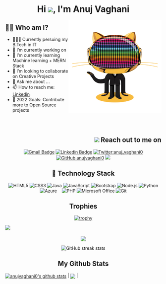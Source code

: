 <h1 align="center"> Hi <img src="https://github.com/TheDudeThatCode/TheDudeThatCode/blob/master/Assets/Hi.gif" width="29px">, I'm Anuj Vaghani</h1>

  
 <a href="https://github.com/anujvaghani0"><img align="right" src="hello2.gif" style="width: 300px; height: 300px;"/></a> 
<!-- <img align='right' src='https://octodex.github.com/images/daftpunktocat-guy.gif'tyle="width: 200; height: 200;">   -->
<h2> 👨‍💻 Who am I?</h2>

<!--  <samp><b>I am in IT Engineering. In which I am a good MERN Full Stack Developer, Programming(C, Java, Python), machine learning, and data analytics, in which i am learning more.I’ve Always Sought Out Opportunities And Challenges That Are Meaningful To Me. Although My Professional Path Has Taken Many Twists And Turns I've Never Stopped Engaging My Passion To Help Others And Solve Problems.As Data Analytics, I Enjoy Using My Obsessive Attention To Detail, My Unequivocal Love For Making Things, And My Mission-Driven Work Ethic To Literally Change The World.</samp></b> -->

<!--    <a href="https://github.com/anujvaghani0"><img src="hello2.gif"style="width: 200px; height: 200px;"/></a>  -->

- 👨🏻‍🎓 Currently persuing my B.Tech in IT
- 🔭 I’m currently working on 
- 🌱 I’m currently learning Machine learning + MERN Stack
- 👯 I’m looking to collaborate on Creative Projects
- 💬 Ask me about ...
- 📫 How to reach me: [Linkedin](https://www.linkedin.com/in/anuj-vaghani-3495b51b7)
- 🥅 2022 Goals: Contribute more to Open Source projects




<h2 align="right"> <img src="https://user-images.githubusercontent.com/53649201/99296951-8ef68900-286d-11eb-9bf3-fdb6cf13b585.gif" height="32px" style="padding-top: 50px;"> Reach out to me on </h2>
<!-- **anujvaghani0/anujvaghani0** is a ✨ _special_ ✨ repository because its `README.md` (this file) appears on your GitHub profile. -->
<div align="center">
<!--   <a href="https://twitter.com/anuj_vaghani0">
    <img src="https://img.shields.io/badge/Twitter-1DA1F2?style=for-the-badge&logo=twitter&logoColor=white" alt="Twitter">
  </a> -->
<!--   <a href="https://www.facebook.com/anujvaghani0">
    <img src="https://img.shields.io/badge/Facebook-1877F2?style=for-the-badge&logo=facebook&logoColor=white" alt="Facebook">
  </a>
  <a href="https://dev.to/anujvaghani0">
    <img src="https://img.shields.io/badge/dev.to-0A0A0A?style=for-the-badge&logo=dev.to&logoColor=white" alt="Dev.to">
  </a> -->
 
 [![Gmail Badge](https://img.shields.io/badge/-anujvaghani0@gmail.com-c14438?style=flat-square&logo=Gmail&logoColor=white&link=mailto:anujvaghani0@gmail.com)](mailto:anujvaghani0@gmail.com)
 [![Linkedin Badge](https://img.shields.io/badge/anuj-vaghani-blue?style=flat-square&logo=Linkedin&logoColor=white&link=https://www.linkedin.com/in/anuj-vaghani-3495b51b7)](https://www.linkedin.com/in/anuj-vaghani-3495b51b7)
 [![Twitter:anuj_vaghani0](https://img.shields.io/twitter/follow/anuj_vaghani0?style=flat-square)](https://twitter.com/anuj_vaghani0)
[![GitHub anujvaghani0](https://img.shields.io/github/followers/anujvaghani0?label=follow%20github&style=flat-square)](https://github.com/anujvaghani0)
![](https://komarev.com/ghpvc/?username=anujvaghani0&color=green)
</div>



<!-- ## My Skills 🎓 -->
<h2 align="center"> 🔭 Technology Stack</h2>
<!-- <a href="https://github.com/404"><img src="https://user-images.githubusercontent.com/73097560/115834477-dbab4500-a447-11eb-908a-139a6edaec5c.gif"></a> -->
<div align="center">
  <img src="https://img.shields.io/badge/HTML5-E34F26?style=for-the-badge&logo=html5&logoColor=white" alt="HTML5">
  <img src="https://img.shields.io/badge/CSS3-1572B6?style=for-the-badge&logo=css3&logoColor=white" alt="CSS3">
    <img src="https://img.shields.io/badge/Java-ED8B00?style=for-the-badge&logo=java&logoColor=white" alt="Java">
  <img src="https://img.shields.io/badge/JavaScript-323330?style=for-the-badge&logo=javascript&logoColor=F7DF1E" alt="JavaScript">
  <img src="https://img.shields.io/badge/Bootstrap-563D7C?style=for-the-badge&logo=bootstrap&logoColor=white" alt="Bootstrap">
  <img src="https://img.shields.io/badge/Node.js-43853D?style=for-the-badge&logo=node.js&logoColor=white" alt="Node.js">
  <img src="https://img.shields.io/badge/Python-3776AB?style=for-the-badge&logo=python&logoColor=white" alt="Python">
  <img src="https://img.shields.io/badge/microsoft%20azure-0089D6?style=for-the-badge&logo=microsoft-azure&logoColor=white" alt="Azure">
  <img src="https://img.shields.io/badge/MySQL-005C84?style=for-the-badge&logo=mysql&logoColor=white" alt="">
  <img src="https://img.shields.io/badge/Numpy-777BB4?style=for-the-badge&logo=numpy&logoColor=white" alt="">
  <img src="https://img.shields.io/badge/Pandas-2C2D72?style=for-the-badge&logo=pandas&logoColor=white" alt="">

  <img src="https://img.shields.io/badge/PHP-777BB4?style=for-the-badge&logo=php&logoColor=white" alt="PHP">

  <img src="https://img.shields.io/badge/Microsoft_Office-D83B01?style=for-the-badge&logo=microsoft-office&logoColor=white" alt="Microsoft Office">

  <img src="https://img.shields.io/badge/Git-F05032?style=for-the-badge&logo=git&logoColor=white" alt="Git">
</div>
 <h2 align="center">Trophies</h2>
<div align="center">
    
[![trophy](https://github-profile-trophy.vercel.app/?username=anujvaghani0)](https://github.com/ryo-ma/github-profile-trophy)
</div>

<a href="https://github.com/404"><img src="https://user-images.githubusercontent.com/73097560/115834477-dbab4500-a447-11eb-908a-139a6edaec5c.gif"></a>
                                 <div align="center">
 <img width="25%" align="center" src="https://profile-counter.glitch.me/{anujvaghani0}/count.svg" /> 
 </div>
<div align="center">
    
![GitHub streak stats](https://github-readme-streak-stats.herokuapp.com/?user=anujvaghani0)  
</div>

<!-- <h2 align="center">Tech Toolbox🧰</h2>
<p align="left">
<img src="https://github.com/prathimacode-hub/prathimacode-hub/blob/main/TechStack/Git.png" alt="Git" width="40" height="40"/>
<img src="https://github.com/prathimacode-hub/prathimacode-hub/blob/main/TechStack/Github.png" alt="GitHub" width="40" height="40"/>

<img src="https://github.com/prathimacode-hub/prathimacode-hub/blob/main/TechStack/Visual%20Studio%20Code.png" alt="Visual Studio Code" width="40" height="40"/>
<img src="https://github.com/prathimacode-hub/prathimacode-hub/blob/main/TechStack/Colab.png" alt="Google Colab" width="40" height="40"/>
<img src="https://github.com/prathimacode-hub/prathimacode-hub/blob/main/TechStack/Jupyter.png" alt="Jupyter" width="40" height="40"/>
<img src="https://github.com/prathimacode-hub/prathimacode-hub/blob/main/TechStack/Pycharm.png" alt="Pycharm" width="40" height="40"/>
<img src="https://github.com/prathimacode-hub/prathimacode-hub/blob/main/TechStack/Numpy.png" alt="Numpy" width="40" height="40"/>
<img src="https://github.com/prathimacode-hub/prathimacode-hub/blob/main/TechStack/Pandas.png" alt="Pandas" width="40" height="40"/>
<img src="https://github.com/prathimacode-hub/prathimacode-hub/blob/main/TechStack/TensorFlow.png" alt="TensorFlow" width="40" height="40"/>
<img src="https://github.com/prathimacode-hub/prathimacode-hub/blob/main/TechStack/OpenCV.jpg" alt="OpenCV" width="40" height="40"/>

<img src="https://github.com/prathimacode-hub/prathimacode-hub/blob/main/TechStack/IoT.jpg" alt="IoT" width="40" height="40"/>
<img src="https://github.com/prathimacode-hub/prathimacode-hub/blob/main/TechStack/Arduino.png" alt="Arduino" width="40" height="40"/>
<img src="https://github.com/prathimacode-hub/prathimacode-hub/blob/main/TechStack/Raspberry.png" alt="Raspberry Pi" width="40" height="40"/>
 
<img src="https://github.com/prathimacode-hub/prathimacode-hub/blob/main/TechStack/KeilUVision.png" alt="KeilUVision" width="40" height="40"/>
<img src="https://github.com/prathimacode-hub/prathimacode-hub/blob/main/TechStack/DocklightScripting.png" alt="Docklight Scripting" width="40" height="40"/>


<img src="https://github.com/prathimacode-hub/prathimacode-hub/blob/main/TechStack/Google-Cloud.png" alt="Google Cloud" width="40" height="40"/>
<img src="https://github.com/prathimacode-hub/prathimacode-hub/blob/main/TechStack/Azure.png" alt="Azure" width="40" height="40"/>
<img src="https://github.com/prathimacode-hub/prathimacode-hub/blob/main/TechStack/AWS.png" alt="AWS" width="40" height="40"/>

<img src="https://github.com/prathimacode-hub/prathimacode-hub/blob/main/TechStack/Firebase.png" alt="Firebase" width="40" height="40"/>
<img src="https://github.com/prathimacode-hub/prathimacode-hub/blob/main/TechStack/Heroku.png" alt="Heroku" width="40" height="40"/>

<img src="https://github.com/prathimacode-hub/prathimacode-hub/blob/main/TechStack/Linux.png" alt="Linux" width="40" height="40"/>
 -->
<h2 align="center"> My Github Stats</h2>

<a href="https://github.com/anujvaghani0/github-readme-stats"><img align="center" src="https://github-readme-stats.vercel.app/api?username=anujvaghani0&show_icons=true&include_all_commits=true&theme=buefy&hide_border=true" alt="anujvaghani0's github stats" /></a> | <a href="https://github.com/anujvaghani0/github-readme-stats"><img align="center" src="https://github-readme-stats.vercel.app/api/top-langs/?username=anujvaghani0&layout=compact&theme=buefy&hide_border=true" /></a> |




<!-- Here are some ideas to get you started:

- 🔭 I’m currently working on ...
- 🌱 I’m currently learning ...
- 👯 I’m looking to collaborate on ...
- 🤔 I’m looking for help with ...
- 💬 Ask me about ...
- 📫 How to reach me: ...
- 😄 Pronouns: ...
- ⚡ Fun fact: ...
 -->
